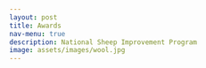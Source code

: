 ```yaml
---
layout: post
title: Awards
nav-menu: true
description: National Sheep Improvement Program
image: assets/images/wool.jpg
---
```

